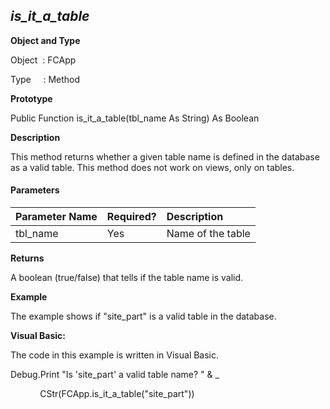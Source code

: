_is_it_a_table_
-----------------

**Object and Type**

Object  : FCApp

Type     : Method

**Prototype**

Public Function is_it_a_table(tbl_name As String) As Boolean

**Description**

This method returns whether a given table name is defined in the database as a valid table. This method does not work on views, only on tables.

#### Parameters

| Parameter Name | Required? | Description |
|:--- |:--- |:--- |
| tbl_name | Yes | Name of the table |

**Returns**

A boolean (true/false) that tells if the table name is valid.

**Example**

The example shows if "site_part" is a valid table in the database.

**Visual Basic:**

The code in this example is written in Visual Basic.

Debug.Print "Is 'site_part' a valid table name? " & _

            CStr(FCApp.is_it_a_table("site_part"))